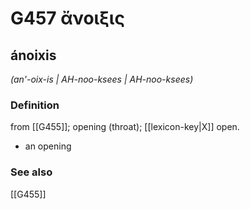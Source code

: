# G457 ἄνοιξις

## ánoixis

_(an'-oix-is | AH-noo-ksees | AH-noo-ksees)_

### Definition

from [[G455]]; opening (throat); [[lexicon-key|X]] open.

- an opening

### See also

[[G455]]

